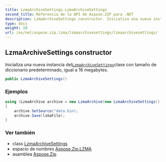 ```yaml
---
title: LzmaArchiveSettings.LzmaArchiveSettings
second_title: Referencia de la API de Aspose.ZIP para .NET
description: LzmaArchiveSettings constructor. Inicializa una nueva instancia delLzmaArchiveSettingsclase con tamaño de diccionario predeterminado igual a 16 megabytes.
type: docs
weight: 10
url: /es/net/aspose.zip.lzma/lzmaarchivesettings/lzmaarchivesettings/
---
```

## LzmaArchiveSettings constructor

Inicializa una nueva instancia del[`LzmaArchiveSettings`](../)clase con tamaño de diccionario predeterminado, igual a 16 megabytes.

```csharp
public LzmaArchiveSettings()
```

### Ejemplos

```csharp
using (LzmaArchive archive = new LzmaArchive(new LzmaArchiveSettings() { DictionarySize = 1048576 } )
{
    archive.SetSource("data.bin);
    archive.Save(lzmaFile);
}
```

### Ver también

* class [LzmaArchiveSettings](../)
* espacio de nombres [Aspose.Zip.LZMA](../../lzmaarchivesettings/)
* asamblea [Aspose.Zip](../../../)


